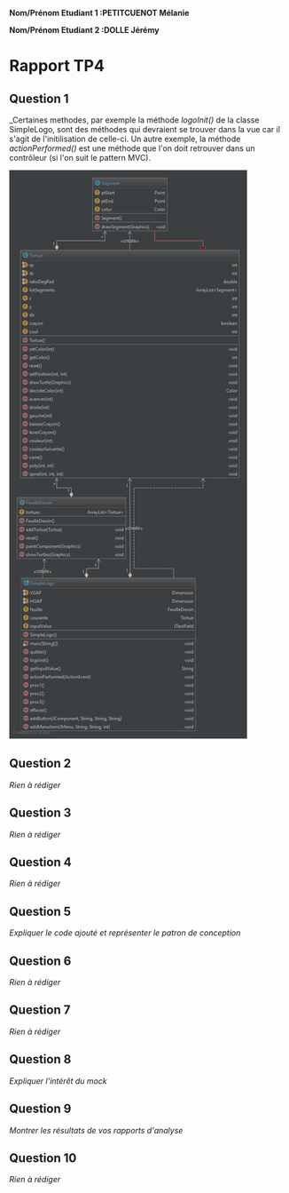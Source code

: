 **Nom/Prénom Etudiant 1 :PETITCUENOT Mélanie**

**Nom/Prénom Etudiant 2 :DOLLE Jérémy**

# Rapport TP4

## Question 1
_Certaines methodes, par exemple la méthode *logoInit()* de la classe SimpleLogo, sont des méthodes qui devraient se 
trouver dans la vue car il s'agit de l'initilisation de celle-ci. Un autre exemple, la méthode *actionPerformed()* est 
une méthode que l'on doit retrouver dans un contrôleur (si l'on suit le pattern MVC).
 
![Diagram](images/diagramStart.png)

## Question 2
*Rien à rédiger*

## Question 3
*Rien à rédiger*

## Question 4
*Rien à rédiger*

## Question 5
*Expliquer le code ajouté et représenter le patron de conception*

## Question 6
*Rien à rédiger*

## Question 7
*Rien à rédiger*

## Question 8
*Expliquer l'intérêt du mock*

## Question 9
*Montrer les résultats de vos rapports d'analyse*

## Question 10
*Rien à rédiger*
